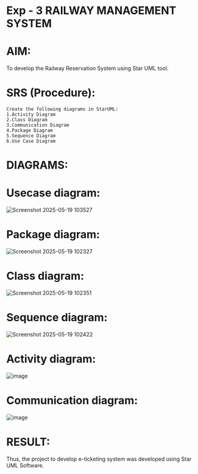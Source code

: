 # Exp - 3 RAILWAY MANAGEMENT SYSTEM

# AIM:
To develop the Railway Reservation System using Star UML tool. 
# SRS (Procedure):
```
Create the following diagrams in StarUML:
1.Activity Diagram
2.Class Diagram
3.Communication Diagram
4.Package Diagram
5.Sequence Diagram
6.Use Case Diagram
```
# DIAGRAMS:
# Usecase diagram:
![Screenshot 2025-05-19 103527](https://github.com/user-attachments/assets/bf1d602e-965a-448f-9563-13b731ad1949)
# Package diagram:
![Screenshot 2025-05-19 102327](https://github.com/user-attachments/assets/6170d9bc-e649-4b41-bce7-2ae33403cf0d)
# Class diagram:
![Screenshot 2025-05-19 102351](https://github.com/user-attachments/assets/56317385-5936-44f7-a387-d9d31c732dcb)
# Sequence diagram:
![Screenshot 2025-05-19 102422](https://github.com/user-attachments/assets/cab22991-3ed7-447a-a7fa-86aeabc5e1a2)
# Activity diagram:
![image](https://github.com/user-attachments/assets/964130f8-1af9-4768-838e-2bf9636161e8)
# Communication diagram:
![image](https://github.com/user-attachments/assets/bd7a02aa-0d5a-4b48-a492-dc302d894003)


# RESULT:
Thus, the project to develop e-ticketing system was developed using
Star UML Software.
